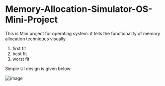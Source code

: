 # Memory-Allocation-Simulator-OS-Mini-Project
This is Mini project for operating system. it tells the functionality of memory allocation techniques visually
1) first fit
2) best fit
3) worst fit

Simple UI design is given below:

![image](https://github.com/Kamran-Chang/Memory-Allocation-Simulator-OS-Mini-Project/assets/97844150/31a4b4ce-b199-49c0-b1a3-6f78fb8c4dc4)
